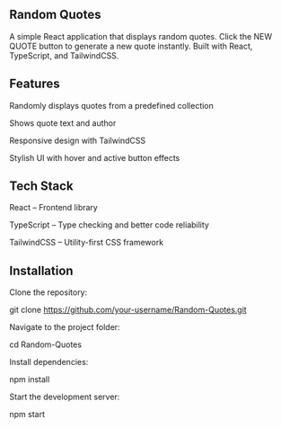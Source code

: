 ## Random Quotes

A simple React application that displays random quotes. Click the NEW QUOTE button to generate a new quote instantly. Built with React, TypeScript, and TailwindCSS.

## Features

Randomly displays quotes from a predefined collection

Shows quote text and author

Responsive design with TailwindCSS

Stylish UI with hover and active button effects

## Tech Stack

React – Frontend library

TypeScript – Type checking and better code reliability

TailwindCSS – Utility-first CSS framework

## Installation

Clone the repository:

git clone https://github.com/your-username/Random-Quotes.git


Navigate to the project folder:

cd Random-Quotes


Install dependencies:

npm install


Start the development server:

npm start